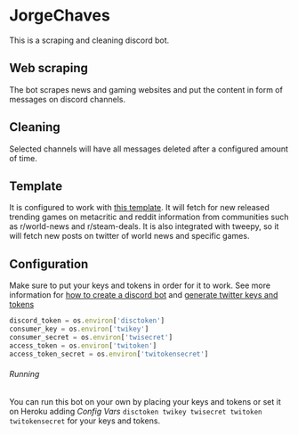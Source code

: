 # JorgeChaves
This is a scraping and cleaning discord bot.

## Web scraping
The bot scrapes news and gaming websites and put the content in form of messages on discord channels.

## Cleaning
Selected channels will have all messages deleted after a configured amount of time.

## Template
It is configured to work with [this template](https://discord.new/ZRshbvRZE37S).
It will fetch for new released trending games on metacritic and reddit information from communities such as r/world-news and r/steam-deals.
It is also integrated with tweepy, so it will fetch new posts on twitter of world news and specific games. 

## Configuration
Make sure to put your keys and tokens in order for it to work. See more information for [how to create a discord bot](https://discordpy.readthedocs.io/en/latest/discord.html) and [generate twitter keys and tokens](http://docs.tweepy.org/en/v3.5.0/auth_tutorial.html#auth-tutorial)
```javascript
discord_token = os.environ['disctoken']
consumer_key = os.environ['twikey']
consumer_secret = os.environ['twisecret']
access_token = os.environ['twitoken']
access_token_secret = os.environ['twitokensecret']
```
###### Running
You can run this bot on your own by placing your keys and tokens or set it on Heroku adding *Config Vars* `disctoken twikey twisecret twitoken twitokensecret` for your keys and tokens. 
